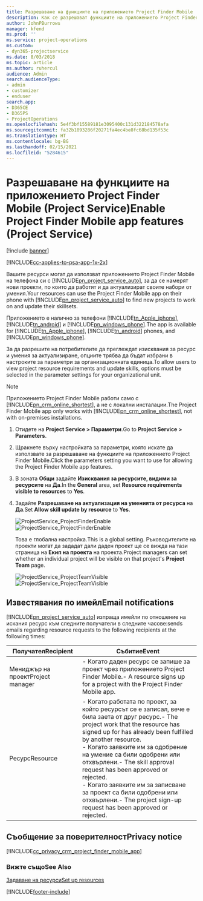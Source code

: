 ```yaml
---
title: Разрешаване на функциите на приложението Project Finder Mobile
description: Как се разрешават функциите на приложението Project Finder Mobile за Project Service
author: JohnPBurrows
manager: kfend
ms.prod: ''
ms.service: project-operations
ms.custom:
- dyn365-projectservice
ms.date: 8/03/2018
ms.topic: article
ms.author: ruhercul
audience: Admin
search.audienceType:
- admin
- customizer
- enduser
search.app:
- D365CE
- D365PS
- ProjectOperations
ms.openlocfilehash: 5e4f3bf15589181e3095400c131d322184578afa
ms.sourcegitcommit: fa32b1893286f20271fa4ec4be8fc68bd135f53c
ms.translationtype: HT
ms.contentlocale: bg-BG
ms.lasthandoff: 02/15/2021
ms.locfileid: "5284615"
---
```

# <a name="enable-project-finder-mobile-app-features-project-service"></a><span data-ttu-id="8a620-103">Разрешаване на функциите на приложението Project Finder Mobile (Project Service)</span><span class="sxs-lookup"><span data-stu-id="8a620-103">Enable Project Finder Mobile app features (Project Service)</span></span>

[!include [banner](../includes/psa-now-project-operations.md)]

[!INCLUDE[cc-applies-to-psa-app-1x-2x](../includes/cc-applies-to-psa-app-1x-2x.md)]

<span data-ttu-id="8a620-104">Вашите ресурси могат да използват приложението Project Finder Mobile на телефона си с [!INCLUDE[pn_project_service_auto](../includes/pn-project-service-auto.md)], за да се намерят нови проекти, по които да работят и да актуализират своите набори от умения.</span><span class="sxs-lookup"><span data-stu-id="8a620-104">Your resources can use the Project Finder Mobile app on their phone with [!INCLUDE[pn_project_service_auto](../includes/pn-project-service-auto.md)] to find new projects to work on and update their skillsets.</span></span>  
  
 <span data-ttu-id="8a620-105">Приложението е налично за телефони [!INCLUDE[tn_Apple_iphone](../includes/tn-apple-iphone.md)], [!INCLUDE[tn_android](../includes/tn-android.md)] и [!INCLUDE[pn_windows_phone](../includes/pn-windows-phone.md)].</span><span class="sxs-lookup"><span data-stu-id="8a620-105">The app is available for [!INCLUDE[tn_Apple_iphone](../includes/tn-apple-iphone.md)], [!INCLUDE[tn_android](../includes/tn-android.md)] phones, and [!INCLUDE[pn_windows_phone](../includes/pn-windows-phone.md)].</span></span>  
    
 <span data-ttu-id="8a620-106">За да разрешите на потребителите да преглеждат изисквания за ресурс и умения за актуализиране, опциите трябва да бъдат избрани в настроките за параметри за организационната единица.</span><span class="sxs-lookup"><span data-stu-id="8a620-106">To allow users to view project resource requirements and update skills, options must be selected in the parameter settings for your organizational unit.</span></span>
  
> [!NOTE]
>  <span data-ttu-id="8a620-107">Приложението Project Finder Mobile работи само с [!INCLUDE[pn_crm_online_shortest](../includes/pn-crm-online-shortest.md)], а не с локални инсталации.</span><span class="sxs-lookup"><span data-stu-id="8a620-107">The Project Finder Mobile app only works with [!INCLUDE[pn_crm_online_shortest](../includes/pn-crm-online-shortest.md)], not with on-premises installations.</span></span>  
  
1. <span data-ttu-id="8a620-108">Отидете на **Project Service > Параметри**.</span><span class="sxs-lookup"><span data-stu-id="8a620-108">Go to **Project Service > Parameters**.</span></span>  
  
2. <span data-ttu-id="8a620-109">Щракнете върху настройката за параметри, която искате да използвате за разрешаване на функциите на приложението Project Finder Mobile.</span><span class="sxs-lookup"><span data-stu-id="8a620-109">Click the parameters setting you want to use for allowing the Project Finder Mobile app features.</span></span>  
  
3. <span data-ttu-id="8a620-110">В зоната **Общи** задайте **Изисквания за ресурсите, видими за ресурсите** на **Да**.</span><span class="sxs-lookup"><span data-stu-id="8a620-110">In the **General** area, set **Resource requirements visible to resources** to **Yes**.</span></span>  
  
4. <span data-ttu-id="8a620-111">Задайте **Разрешаване на актуализация на уменията от ресурса** на **Да**.</span><span class="sxs-lookup"><span data-stu-id="8a620-111">Set **Allow skill update by resource** to **Yes**.</span></span>  
  
   <span data-ttu-id="8a620-112">![ProjectService_ProjectFinderEnable](../psa/media/project-service-project-finder-enable.png "ProjectService_ProjectFinderEnable")</span><span class="sxs-lookup"><span data-stu-id="8a620-112">![ProjectService_ProjectFinderEnable](../psa/media/project-service-project-finder-enable.png "ProjectService_ProjectFinderEnable")</span></span>  
  
   <span data-ttu-id="8a620-113">Това е глобална настройка.</span><span class="sxs-lookup"><span data-stu-id="8a620-113">This is a global setting.</span></span> <span data-ttu-id="8a620-114">Ръководителите на проекти могат да зададат дали даден проект ще се вижда на тази страница на **Екип на проекта** на проекта.</span><span class="sxs-lookup"><span data-stu-id="8a620-114">Project managers can set whether an individual project will be visible on that project's **Project Team** page.</span></span>  
  
   <span data-ttu-id="8a620-115">![ProjectService_ProjectTeamVisible](../psa/media/project-service-project-team-visible.png "ProjectService_ProjectTeamVisible")</span><span class="sxs-lookup"><span data-stu-id="8a620-115">![ProjectService_ProjectTeamVisible](../psa/media/project-service-project-team-visible.png "ProjectService_ProjectTeamVisible")</span></span>  
  
## <a name="email-notifications"></a><span data-ttu-id="8a620-116">Известявания по имейл</span><span class="sxs-lookup"><span data-stu-id="8a620-116">Email notifications</span></span>  
 [!INCLUDE[pn_project_service_auto](../includes/pn-project-service-auto.md)] <span data-ttu-id="8a620-117">изпраща имейли по отношение на искания ресурс към следните получатели в следните часове:</span><span class="sxs-lookup"><span data-stu-id="8a620-117">sends emails regarding resource requests to the following recipients at the following times:</span></span>  
  
|<span data-ttu-id="8a620-118">Получател</span><span class="sxs-lookup"><span data-stu-id="8a620-118">Recipient</span></span>|<span data-ttu-id="8a620-119">Събитие</span><span class="sxs-lookup"><span data-stu-id="8a620-119">Event</span></span>|  
|---------------|-----------|  
|<span data-ttu-id="8a620-120">Мениджър на проект</span><span class="sxs-lookup"><span data-stu-id="8a620-120">Project manager</span></span>|<span data-ttu-id="8a620-121">- Когато даден ресурс се запише за проект чрез приложението Project Finder Mobile.</span><span class="sxs-lookup"><span data-stu-id="8a620-121">- A resource signs up for a project with the Project Finder Mobile app.</span></span>|  
|<span data-ttu-id="8a620-122">Ресурс</span><span class="sxs-lookup"><span data-stu-id="8a620-122">Resource</span></span>|<span data-ttu-id="8a620-123">- Когато работата по проект, за който ресурсът се е записал, вече е била заета от друг ресурс.</span><span class="sxs-lookup"><span data-stu-id="8a620-123">- The project work that the resource has signed up for has already been fulfilled by another resource.</span></span><br /><span data-ttu-id="8a620-124">- Когато заявките им за одобрение на умение са били одобрени или отхвърлени.</span><span class="sxs-lookup"><span data-stu-id="8a620-124">- The skill approval request has been approved or rejected.</span></span><br /><span data-ttu-id="8a620-125">- Когато заявките им за записване за проект са били одобрени или отхвърлени.</span><span class="sxs-lookup"><span data-stu-id="8a620-125">- The project sign-up request has been approved or rejected.</span></span>|  
  
## <a name="privacy-notice"></a><span data-ttu-id="8a620-126">Съобщение за поверителност</span><span class="sxs-lookup"><span data-stu-id="8a620-126">Privacy notice</span></span>  
 [!INCLUDE[cc_privacy_crm_project_finder_mobile_app](../includes/cc-privacy-crm-project-finder-mobile-app.md)]  
  
### <a name="see-also"></a><span data-ttu-id="8a620-127">Вижте също</span><span class="sxs-lookup"><span data-stu-id="8a620-127">See Also</span></span>  
 [<span data-ttu-id="8a620-128">Задаване на ресурси</span><span class="sxs-lookup"><span data-stu-id="8a620-128">Set up resources</span></span>](../psa/set-up-resources.md)


[!INCLUDE[footer-include](../includes/footer-banner.md)]
